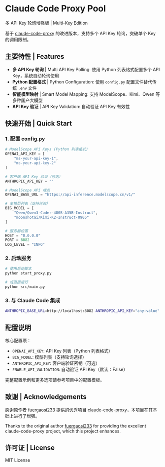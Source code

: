 # Claude Code Proxy Pool

多 API Key 轮询增强版 | Multi-Key Edition

基于 [claude-code-proxy](https://github.com/fuergaosi233/claude-code-proxy) 的改进版本，支持多个 API Key 轮询，突破单个 Key 的调用限制。

## 主要特性 | Features

- **多 API Key 轮询** | Multi API Key Polling: 使用 Python 列表格式配置多个 API Key，系统自动轮询使用
- **Python 配置格式** | Python Configuration: 使用 `config.py` 配置文件替代传统 `.env` 文件
- **智能模型映射** | Smart Model Mapping: 支持 ModelScope、Kimi、Qwen 等多种国产大模型
- **API Key 验证** | API Key Validation: 自动验证 API Key 有效性

## 快速开始 | Quick Start

### 1. 配置 config.py

```python
# ModelScope API Keys (Python 列表格式)
OPENAI_API_KEY = [
    "ms-your-api-key-1",
    "ms-your-api-key-2"
]

# 客户端 API Key 验证（可选）
ANTHROPIC_API_KEY = ""

# ModelScope API 端点
OPENAI_BASE_URL = "https://api-inference.modelscope.cn/v1/"

# 主模型列表（支持轮询）
BIG_MODEL = [
    "Qwen/Qwen3-Coder-480B-A35B-Instruct",
    "moonshotai/Kimi-K2-Instruct-0905"
]

# 服务器设置
HOST = "0.0.0.0"
PORT = 8082
LOG_LEVEL = "INFO"
```

### 2. 启动服务

```bash
# 使用启动脚本
python start_proxy.py

# 或直接运行
python src/main.py
```

### 3. 与 Claude Code 集成

```bash
ANTHROPIC_BASE_URL=http://localhost:8082 ANTHROPIC_API_KEY="any-value" claude
```

## 配置说明

核心配置项：
- `OPENAI_API_KEY`: API Key 列表（Python 列表格式）
- `BIG_MODEL`: 模型列表（支持轮询选择）
- `ANTHROPIC_API_KEY`: 客户端验证密钥（可选）
- `ENABLE_API_VALIDATION`: 自动验证 API Key（默认：False）

完整配置示例和更多选项请参考项目中的配置模板。

## 致谢 | Acknowledgements

感谢原作者 [fuergaosi233](https://github.com/fuergaosi233) 提供的优秀项目 claude-code-proxy，本项目在其基础上进行了增强。

Thanks to the original author [fuergaosi233](https://github.com/fuergaosi233) for providing the excellent claude-code-proxy project, which this project enhances.

## 许可证 | License

MIT License